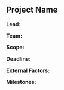 ## Project Name 

**Lead:** <!--Every project needs a lead, who will be responsible for maintaining the project board, setting up meetings and coordinating the team-->

**Team:**  <!--Tag everyone involved in the project-->

**Scope:** <!--A definition of what the project tries to achieve. The more accurate the better.-->

**Deadline**: <!--When does it need to be ready? -->

**External Factors:** <!--Are there any external factors that might impact the progress of the project? List them -->

**Milestones:** <!--List the deliverables and intermediate steps to take for the project to be complete. They can be github issues-->
